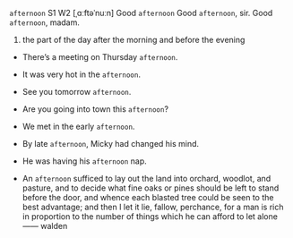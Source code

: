 `afternoon` S1 W2 [ˌɑːftəˈnuːn]
Good `afternoon`
Good `afternoon`, sir.
Good `afternoon`, madam.

1. the part of the day after the morning and before the evening

- There’s a meeting on Thursday `afternoon`.
- It was very hot in the `afternoon`.
- See you tomorrow `afternoon`.
- Are you going into town this `afternoon`?
- We met in the early `afternoon`.
- By late `afternoon`, Micky had changed his mind.
- He was having his `afternoon` nap.


-  An `afternoon` sufficed to lay out the land into orchard, woodlot, and pasture, and to decide what fine oaks or pines should be left to stand before the door, and whence each blasted tree could be seen to the best advantage; and then I let it lie, fallow, perchance, for a man is rich in proportion to the number of things which he can afford to let alone —— walden